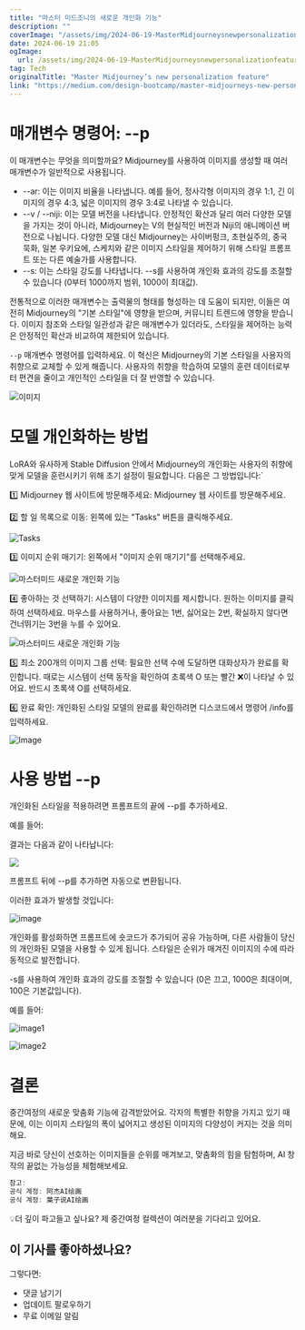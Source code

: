 ```yaml
---
title: "마스터 미드조니의 새로운 개인화 기능"
description: ""
coverImage: "/assets/img/2024-06-19-MasterMidjourneysnewpersonalizationfeature_0.png"
date: 2024-06-19 21:05
ogImage: 
  url: /assets/img/2024-06-19-MasterMidjourneysnewpersonalizationfeature_0.png
tag: Tech
originalTitle: "Master Midjourney’s new personalization feature"
link: "https://medium.com/design-bootcamp/master-midjourneys-new-personalization-feature-a45d4aa72e54"
---
```



# 매개변수 명령어: --p

이 매개변수는 무엇을 의미할까요? Midjourney를 사용하여 이미지를 생성할 때 여러 매개변수가 일반적으로 사용됩니다.

- --ar: 이는 이미지 비율을 나타냅니다. 예를 들어, 정사각형 이미지의 경우 1:1, 긴 이미지의 경우 4:3, 넓은 이미지의 경우 3:4로 나타낼 수 있습니다.
- --v / --niji: 이는 모델 버전을 나타냅니다. 안정적인 확산과 달리 여러 다양한 모델을 가지는 것이 아니라, Midjourney는 V의 현실적인 버전과 Niji의 애니메이션 버전으로 나뉩니다. 다양한 모델 대신 Midjourney는 사이버펑크, 초현실주의, 중국 묵화, 일본 우키요에, 스케치와 같은 이미지 스타일을 제어하기 위해 스타일 프롬프트 또는 다른 예술가를 사용합니다.
- --s: 이는 스타일 강도를 나타냅니다. --s를 사용하여 개인화 효과의 강도를 조절할 수 있습니다 (0부터 1000까지 범위, 1000이 최대값).

전통적으로 이러한 매개변수는 출력물의 형태를 형성하는 데 도움이 되지만, 이들은 여전히 Midjourney의 "기본 스타일"에 영향을 받으며, 커뮤니티 트렌드에 영향을 받습니다. 이미지 참조와 스타일 일관성과 같은 매개변수가 있더라도, 스타일을 제어하는 능력은 안정적인 확산과 비교하여 제한되어 있습니다.

<div class="content-ad"></div>

`--p` 매개변수 명령어를 입력하세요. 이 혁신은 Midjourney의 기본 스타일을 사용자의 취향으로 교체할 수 있게 해줍니다. 사용자의 취향을 학습하여 모델의 훈련 데이터로부터 편견을 줄이고 개인적인 스타일을 더 잘 반영할 수 있습니다.

![이미지](/assets/img/2024-06-19-MasterMidjourneysnewpersonalizationfeature_0.png)

# 모델 개인화하는 방법

LoRA와 유사하게 Stable Diffusion 안에서 Midjourney의 개인화는 사용자의 취향에 맞게 모델을 훈련시키기 위해 초기 설정이 필요합니다. 다음은 그 방법입니다:`

<div class="content-ad"></div>

1️⃣ Midjourney 웹 사이트에 방문해주세요: Midjourney 웹 사이트를 방문해주세요.

2️⃣ 할 일 목록으로 이동: 왼쪽에 있는 "Tasks" 버튼을 클릭해주세요.

![Tasks](/assets/img/2024-06-19-MasterMidjourneysnewpersonalizationfeature_1.png)

3️⃣ 이미지 순위 매기기: 왼쪽에서 "이미지 순위 매기기"를 선택해주세요.

<div class="content-ad"></div>

![마스터미드 새로운 개인화 기능](/assets/img/2024-06-19-MasterMidjourneysnewpersonalizationfeature_2.png)

4️⃣ 좋아하는 것 선택하기: 시스템이 다양한 이미지를 제시합니다. 원하는 이미지를 클릭하여 선택하세요. 마우스를 사용하거나, 좋아요는 1번, 싫어요는 2번, 확실하지 않다면 건너뛰기는 3번을 누를 수 있어요.

![마스터미드 새로운 개인화 기능](/assets/img/2024-06-19-MasterMidjourneysnewpersonalizationfeature_3.png)

5️⃣ 최소 200개의 이미지 그룹 선택: 필요한 선택 수에 도달하면 대화상자가 완료를 확인합니다. 때로는 시스템이 선택 동작을 확인하여 초록색 O 또는 빨간 ❌이 나타날 수 있어요. 반드시 초록색 O를 선택하세요.

<div class="content-ad"></div>

6️⃣ 완료 확인: 개인화된 스타일 모델의 완료를 확인하려면 디스코드에서 명령어 /info를 입력하세요.

![Image](/assets/img/2024-06-19-MasterMidjourneysnewpersonalizationfeature_4.png)

# 사용 방법 --p

개인화된 스타일을 적용하려면 프롬프트의 끝에 --p를 추가하세요.

<div class="content-ad"></div>

예를 들어:

결과는 다음과 같이 나타납니다:

<img src="/assets/img/2024-06-19-MasterMidjourneysnewpersonalizationfeature_5.png" />

프롬프트 뒤에 --p를 추가하면 자동으로 변환됩니다.

<div class="content-ad"></div>

이러한 효과가 발생할 것입니다:

![image](/assets/img/2024-06-19-MasterMidjourneysnewpersonalizationfeature_6.png)

개인화를 활성화하면 프롬프트에 숏코드가 추가되어 공유 가능하며, 다른 사람들이 당신의 개인화된 모델을 사용할 수 있게 됩니다. 스타일은 순위가 매겨진 이미지의 수에 따라 동적으로 발전합니다.

-s를 사용하여 개인화 효과의 강도를 조절할 수 있습니다 (0은 끄고, 1000은 최대이며, 100은 기본값입니다).

<div class="content-ad"></div>

예를 들어:

![image1](/assets/img/2024-06-19-MasterMidjourneysnewpersonalizationfeature_7.png)

![image2](/assets/img/2024-06-19-MasterMidjourneysnewpersonalizationfeature_8.png)

# 결론

<div class="content-ad"></div>

중간여정의 새로운 맞춤화 기능에 감격받았어요. 각자의 특별한 취향을 가지고 있기 때문에, 이는 이미지 스타일의 폭이 넓어지고 생성된 이미지의 다양성이 커지는 것을 의미해요.

지금 바로 당신이 선호하는 이미지들을 순위를 매겨보고, 맞춤화의 힘을 탐험하며, AI 창작의 끝없는 가능성을 체험해보세요.

```js
참고:
공식 계정: 阿杰AI绘画
공식 계정: 葉子说AI绘画
```

💡더 깊이 파고들고 싶나요? 제 중간여정 컬렉션이 여러분을 기다리고 있어요.

<div class="content-ad"></div>

## 이 기사를 좋아하셨나요?

그렇다면:

- 댓글 남기기
- 업데이트 팔로우하기
- 무료 이메일 알림